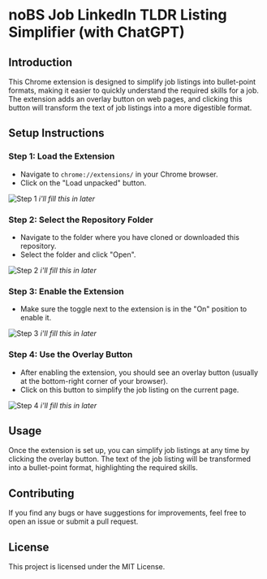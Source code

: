 # noBS Job LinkedIn TLDR Listing Simplifier (with ChatGPT)

## Introduction

This Chrome extension is designed to simplify job listings into bullet-point formats, making it easier to quickly understand the required skills for a job. The extension adds an overlay button on web pages, and clicking this button will transform the text of job listings into a more digestible format.

## Setup Instructions

### Step 1: Load the Extension

- Navigate to `chrome://extensions/` in your Chrome browser.
- Click on the "Load unpacked" button.

![Step 1](./step1.png) *i'll fill this in later*

### Step 2: Select the Repository Folder

- Navigate to the folder where you have cloned or downloaded this repository.
- Select the folder and click "Open".

![Step 2](./step2.png) *i'll fill this in later*

### Step 3: Enable the Extension

- Make sure the toggle next to the extension is in the "On" position to enable it.

![Step 3](./step3.png) *i'll fill this in later*

### Step 4: Use the Overlay Button

- After enabling the extension, you should see an overlay button (usually at the bottom-right corner of your browser).
- Click on this button to simplify the job listing on the current page.

![Step 4](./step4.png) *i'll fill this in later*

## Usage

Once the extension is set up, you can simplify job listings at any time by clicking the overlay button. The text of the job listing will be transformed into a bullet-point format, highlighting the required skills.

## Contributing

If you find any bugs or have suggestions for improvements, feel free to open an issue or submit a pull request.

## License

This project is licensed under the MIT License.
